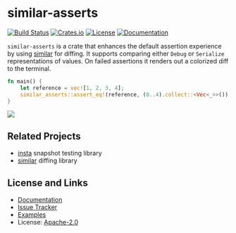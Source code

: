 # similar-asserts

[![Build Status](https://github.com/mitsuhiko/similar-asserts/workflows/Tests/badge.svg?branch=main)](https://github.com/mitsuhiko/similar-asserts/actions?query=workflow%3ATests)
[![Crates.io](https://img.shields.io/crates/d/similar-asserts.svg)](https://crates.io/crates/similar-asserts)
[![License](https://img.shields.io/github/license/mitsuhiko/similar-asserts)](https://github.com/mitsuhiko/similar-asserts/blob/main/LICENSE)
[![Documentation](https://docs.rs/similar-asserts/badge.svg)](https://docs.rs/similar-asserts)

`similar-asserts` is a crate that enhances the default assertion experience
by using [similar](https://crates.io/crates/similar) for diffing. It supports
comparing either `Debug` or `Serialize` representations of values. On failed
assertions it renders out a colorized diff to the terminal.

```rust
fn main() {
    let reference = vec![1, 2, 3, 4];
    similar_asserts::assert_eq!(reference, (0..4).collect::<Vec<_>>());
}
```

![](https://raw.githubusercontent.com/mitsuhiko/similar-asserts/main/assets/screenshot.png)

## Related Projects

* [insta](https://insta.rs) snapshot testing library
* [similar](https://insta.rs/similar) diffing library

## License and Links

- [Documentation](https://docs.rs/similar-asserts/)
- [Issue Tracker](https://github.com/mitsuhiko/similar-asserts/issues)
- [Examples](https://github.com/mitsuhiko/similar-asserts/tree/main/examples)
- License: [Apache-2.0](https://github.com/mitsuhiko/similar-asserts/blob/main/LICENSE)

